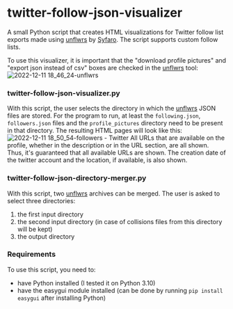 # twitter-follow-json-visualizer
A small Python script that creates HTML visualizations for Twitter follow list exports made using [unflwrs](https://unflwrs.syfaro.com/) by [Syfaro](https://github.com/Syfaro). The script supports custom follow lists.

To use this visualizer, it is important that the "download profile pictures" and "export json instead of csv" boxes are checked in the [unflwrs](https://unflwrs.syfaro.com/) tool:
![2022-12-11 18_46_24-unflwrs](https://user-images.githubusercontent.com/78315156/206920292-36ccc4e9-90ae-4fcf-abb1-4de2bb7ee300.png)

### twitter-follow-json-visualizer.py
With this script, the user selects the directory in which the [unflwrs](https://unflwrs.syfaro.com/) JSON files are stored. For the program to run, at least the `following.json`, `followers.json` files and the `profile_pictures` directory need to be present in that directory. The resulting HTML pages will look like this:
![2022-12-11 18_50_54-followers - Twitter](https://user-images.githubusercontent.com/78315156/206920294-9d7fdeb9-a6b0-4e46-9788-1f5c0c2b1496.png)
All URLs that are available on the profile, whether in the description or in the URL section, are all shown. Thus, it's guaranteed that all available URLs are shown. The creation date of the twitter account and the location, if available, is also shown.

### twitter-follow-json-directory-merger.py
With this script, two [unflwrs](https://unflwrs.syfaro.com/) archives can be merged. The user is asked to select three directories:
 1. the first input directory
 2. the second input directory (in case of collisions files from this directory will be kept)
 3. the output directory

### Requirements
To use this script, you need to:
 - have Python installed (I tested it on Python 3.10)
 - have the easygui module installed (can be done by running `pip install easygui` after installing Python)
 
